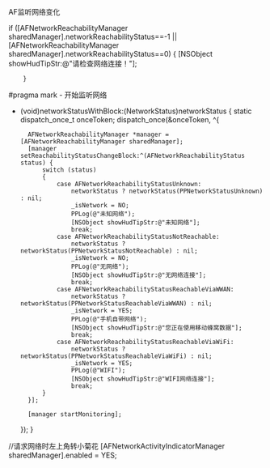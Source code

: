 AF监听网络变化

if ([AFNetworkReachabilityManager sharedManager].networkReachabilityStatus==-1 || [AFNetworkReachabilityManager sharedManager].networkReachabilityStatus==0) {
            [NSObject showHudTipStr:@"请检查网络连接！"];
            
        }

#pragma mark - 开始监听网络
+ (void)networkStatusWithBlock:(NetworkStatus)networkStatus
{
    static dispatch_once_t onceToken;
    dispatch_once(&onceToken, ^{
        
        AFNetworkReachabilityManager *manager = [AFNetworkReachabilityManager sharedManager];
        [manager setReachabilityStatusChangeBlock:^(AFNetworkReachabilityStatus status) {
            switch (status)
            {
                case AFNetworkReachabilityStatusUnknown:
                    networkStatus ? networkStatus(PPNetworkStatusUnknown) : nil;
                    _isNetwork = NO;
                    PPLog(@"未知网络");
                    [NSObject showHudTipStr:@"未知网络"];
                    break;
                case AFNetworkReachabilityStatusNotReachable:
                    networkStatus ? networkStatus(PPNetworkStatusNotReachable) : nil;
                    _isNetwork = NO;
                    PPLog(@"无网络");
                    [NSObject showHudTipStr:@"无网络连接"];
                    break;
                case AFNetworkReachabilityStatusReachableViaWWAN:
                    networkStatus ? networkStatus(PPNetworkStatusReachableViaWWAN) : nil;
                    _isNetwork = YES;
                    PPLog(@"手机自带网络");
                    [NSObject showHudTipStr:@"您正在使用移动蜂窝数据"];
                    break;
                case AFNetworkReachabilityStatusReachableViaWiFi:
                    networkStatus ? networkStatus(PPNetworkStatusReachableViaWiFi) : nil;
                    _isNetwork = YES;
                    PPLog(@"WIFI");
                    [NSObject showHudTipStr:@"WIFI网络连接"];
                    break;
            }
        }];
        
        [manager startMonitoring];
    });
}


//请求网络时左上角转小菊花
[AFNetworkActivityIndicatorManager sharedManager].enabled = YES;
